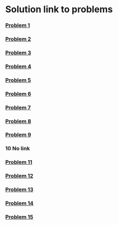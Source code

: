 # Solution link to problems

### [Problem 1](https://practice.geeksforgeeks.org/viewSol.php?subId=bcce2081871e3f6b739450cd368a636e&pid=701966&user=sweta040799)
### [Problem 2](https://practice.geeksforgeeks.org/viewSol.php?subId=09fa2260516d73dfb1f7ac66b0d1f0f8&pid=705474&user=sweta040799)
### [Problem 3](https://practice.geeksforgeeks.org/viewSol.php?subId=dd63e1f1d36caf03251a895a21eaf04c&pid=703804&user=sweta040799)
### [Problem 4](https://practice.geeksforgeeks.org/viewSol.php?subId=c05666e3c5db16d4ad21f0c840f7e4bf&pid=700243&user=sweta040799)
### [Problem 5](https://practice.geeksforgeeks.org/viewSol.php?subId=2f349912369b1443f59ac37c5bd0fd16&pid=703093&user=sweta040799)
### [Problem 6](https://leetcode.com/submissions/detail/611671913/)
### [Problem 7](https://practice.geeksforgeeks.org/viewSol.php?subId=9c34550221bd9b802139deba82ff97c7&pid=704216&user=sweta040799)
### [Problem 8](https://practice.geeksforgeeks.org/viewSol.php?subId=bcdcd0ccc7728d19e227870e0c2c5606&pid=705327&user=sweta040799)
### [Problem 9](https://practice.geeksforgeeks.org/viewSol.php?subId=9472bff61a4ee3afaa488e4ec9b85636&pid=703607&user=sweta040799)
### 10 No link
### [Problem 11](https://practice.geeksforgeeks.org/viewSol.php?subId=8f167143a7fe15c22aae7d2d91678247&pid=702678&user=sweta040799)
### [Problem 12](https://practice.geeksforgeeks.org/viewSol.php?subId=5de86669526cefeec32ac9a3d735cbe1&pid=704775&user=sweta040799)
### [Problem 13](https://practice.geeksforgeeks.org/viewSol.php?subId=cfe7844fc3739903859079913c9b5fc4&pid=705287&user=sweta040799)
### [Problem 14](https://leetcode.com/submissions/detail/612390417/)
### [Problem 15](https://practice.geeksforgeeks.org/viewSol.php?subId=a1060fe5f8d78aa9f9cdf69aab0cae20&pid=704691&user=sweta040799)
